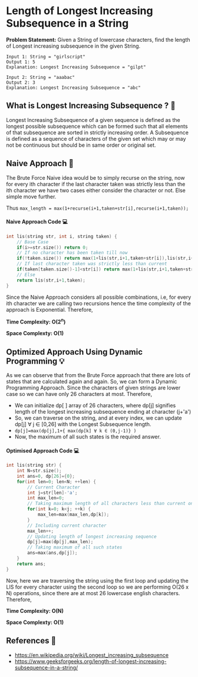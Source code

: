 # Length of Longest Increasing Subsequence in a String

**Problem Statement:** Given a String of lowercase characters, find the length of Longest increasing subsequence in the given String. 

```
Input 1: String = "girlscript"
Output 1: 5
Explanation: Longest Increasing Subsequence = "gilpt"

Input 2: String = "aaabac"
Output 2: 3
Explanation: Longest Increasing Subsequence = "abc"
```

## What is Longest Increasing Subsequence ? 🤔

Longest Increasing Subsequence of a given sequence is defined as the longest possible subsequence which can be formed such that all elements of that subsequence are sorted in strictly increasing order. 
A Subsequence is defined as a sequence of characters of the given set which may or may not be continuous but should be in same order or original set. 

## Naive Approach 🧠

The Brute Force Naive idea would be to simply recurse on the string, now for every ith character if the last character taken was strictly less than the ith character we have two cases either consider the character or not. Else simple move further.

Thus `max_length = max(1+recurse(i+1,taken+str[i],recurse(i+1,taken));`

#### Naive Approach Code 💻

```c++
int lis(string str, int i, string taken) {
    // Base Case
    if(i>=str.size()) return 0;
    // If no character has been taken till now 
    if(!taken.size()) return max(1+lis(str,i+1,taken+str[i]),lis(str,i+1,taken));
    // If last character taken was strictly less than current 
    if(taken[taken.size()-1]<str[i]) return max(1+lis(str,i+1,taken+str[i]),lis(str,i+1,taken));
    // Else 
    return lis(str,i+1,taken);
}
```

Since the Naive Approach considers all possible combinations, i.e, for every ith character we are calling two recursions hence the time complexity of the approach is Exponential. Therefore, 

**Time Complexity: O(2<sup>n</sup>)**

**Space Complexty: O(1)**

## Optimized Approach Using Dynamic Programming 💡 

As we can observe that from the Brute Force approach that there are lots of states that are calculated again and again. So, we can form a Dynamic Programming Approach. Since the characters of given strings are lower case so we can have only 26 characters at most.
Therefore, 
- We can initialize dp[ ] array of 26 characters, where dp[j] signifies length of the longest increasing subsequence ending at character (j+'a') 
- So, we can traverse on the string, and at every index, we can update dp[j] ∀ j ∈ [0,26] with the Longest Subsequence length.
- `dp[j]=max(dp[j],1+{ max(dp[k] ∀ k ∈ (0,j-1)} )`
- Now, the maximum of all such states is the required answer. 

#### Optimised Approach Code 💻 

```c++
int lis(string str) {
    int N=str.size();
    int ans=0, dp[26]={0};
    for(int len=0; len<N; ++len) {
        // Current Character
        int j=str[len]-'a';
        int max_len=0;
        // Taking maximum length of all characters less than current one
        for(int k=0; k<j; ++k) {
            max_len=max(max_len,dp[k]);
        }
        // Including current character
        max_len++;
        // Updating length of longest increasing sequence 
        dp[j]=max(dp[j],max_len);
        // Taking maximum of all such states
        ans=max(ans,dp[j]);
    }
    return ans;
}
```
Now, here we are traversing the string using the first loop and updating the LIS for every character using the second loop so we are performing O(26 x N) operations, since there are at most 26 lowercase english characters. Therefore, 

**Time Complexity: O(N)**

**Space Complexty: O(1)**


## References 📙

- https://en.wikipedia.org/wiki/Longest_increasing_subsequence
- https://www.geeksforgeeks.org/length-of-longest-increasing-subsequence-in-a-string/
